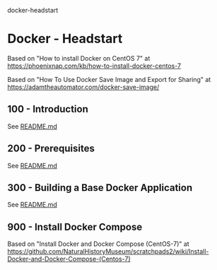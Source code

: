 docker-headstart
# Docker - Headstart

Based on "How to install Docker on CentOS 7" at https://phoenixnap.com/kb/how-to-install-docker-centos-7

Based on "How To Use Docker Save Image and Export for Sharing" at https://adamtheautomator.com/docker-save-image/

## 100 - Introduction

See [README.md](./100/README.md)

## 200 - Prerequisites

See [README.md](./200/README.md)

## 300 - Building a Base Docker Application

See [README.md](./300/README.md)

## 900 - Install Docker Compose

Based on "Install Docker and Docker Compose (CentOS-7)" at https://github.com/NaturalHistoryMuseum/scratchpads2/wiki/Install-Docker-and-Docker-Compose-(Centos-7)
